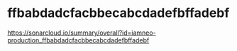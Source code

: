 # ffbabdadcfacbbecabcdadefbffadebf
https://sonarcloud.io/summary/overall?id=iamneo-production_ffbabdadcfacbbecabcdadefbffadebf
